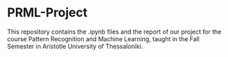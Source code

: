 # PRML-Project
This repository contains the .ipynb files and the report of our project for the course Pattern Recognition and Machine Learning, taught in the Fall Semester in Aristotle University of Thessaloniki.
